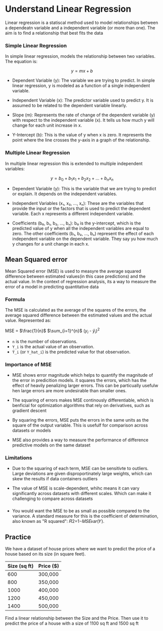 # Understand Linear Regression

Linear regression is a statiscal method used to model relationships between a dependeatn variable and a independent variable (or more than one). The aim is to find a relationship that best fits the data

### Simple Linear Regression 

In simple linear regression, models the relationship between two variables. The equation is:

$$y = mx + b$$

- Dependent Variable (y): The variable we are trying to predict. In simple linear regression, y is modeled as a function of a single independent variable.

- Independent Variable (x): The predictor variable used to predict y. It is assumed to be related to the dependent variable linearly.

- Slope (m): Represents the rate of change of the dependent variable (y) with respect to the independent variable (x). It tells us how much y will change for each unit increase in x.

- Y-Intercept (b): This is the value of y when x is zero. It represents the point where the line crosses the y-axis in a graph of the relationship.


### Multiple Linear Regression

In multiple linear regression this is extended to multiple independent variables:

$$
y = b_0 + b_1x_1 + b_2x_2 + \ldots + b_nx_n
$$

- Dependent Variable (y): This is the variable that we are trying to predict or explain. It depends on the independent variables.

- Independent Variables (x₁, x₂, ..., xₙ): These are the variables that provide the input or the factors that is used to predict the dependent variable. Each x represents a different independent variable.

- Coefficients (b₀, b₁, b₂, ..., bₙ): b₀ is the y-intercept, which is the predicted value of y when all the independent variables are equal to zero. The other coefficients (b₁, b₂, ..., bₙ) represent the effect of each independent variable on the dependent variable. They say yu how much y changes for a unit change in each x.

## Mean Squared error 

Mean Squared error (MSE) is used to measyre the average squared difference between estimated values(in this case predictions) and the actual value. In the context of regression analysis, its a way to measure the error of a model in predicting quantitative data 

### Formula 

The MSE is calculated as the average of the squares of the errors, the average squared difference between the estimated values and the actual value. Represented as: 

MSE = $\frac{1}{n}$ $\sum_{i=1}^{n}$ ($y_i$ - $\hat{y}_i$)$^2$

- `n` is the number of observations.
- `Y_i` is the actual value of an observation.
- `Ŷ_i` (or `Y_hat_i`) is the predicted value for that observation.

### Importance of MSE 

- MSE shows error magnitude which helps to quantify the magnitude of the error in predicition models. it squares the errors, which has the effect of heavily penalizing larger errors. This can be particually usefulw hen large errors are more undesirable than smaller ones.

- The squaring of errors makes MSE continously differentiable, which is benficial for optimization algorithms that rely on derivatives, such as gradient descent

- By squaring the errors, MSE puts the errors in the same units as the square of the output variable. This is usefulf for comparison across datasets or models

- MSE also provides a way to measure the performance of difference predictive models on the same dataset

### Limitations 

- Due to the squaring of each term, MSE can be sensitivte to outliers. Large deviations are given disproportinately large weights, which can skew the results if data containers outliers

- The value of MSE is scale-dependent, whihc means it can vary significantly across datasets with different scales. Which can make it challenging to compare across datasets 

### 

- You would want the MSE to be as small as possible compared to the variance. A standard measure for this is the coefficient of determination, also known as "R squared":
    𝑅2=1−𝑀𝑆𝐸𝑣𝑎𝑟(𝑌).



## Practice 

We have a dataset of house prices where we want to predict the price of a house based on its size (in square feet).

| Size (sq ft) | Price ($) |
|--------------|-----------|
| 600          | 300,000   |  
| 800          | 350,000   |
| 1000         | 400,000   |
| 1200         | 450,000   |
| 1400         | 500,000   |


Find a linear relationship between the Size and the Price. Then use it to predict the price of a house with a size of 1100 sq ft and 1500 sq ft


